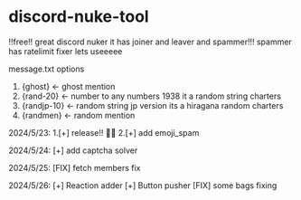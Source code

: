 # discord-nuke-tool
!!free!! great discord nuker it has joiner and leaver and spammer!!! spammer has ratelimit fixer lets useeeee

message.txt options
1. {ghost} <- ghost mention
2. {rand-20} <- number to any numbers 1938 it a random string charters
3. {randjp-10} <- random string jp version its a hiragana random charters
4. {randmen} <- random mention

2024/5/23:
1.[+] release!! 🎉🥳
2.[+] add emoji_spam

2024/5/24:
[+] add captcha solver

2024/5/25:
[FIX] fetch members fix

2024/5/26:
[+] Reaction adder
[+] Button pusher
[FIX] some bags fixing

